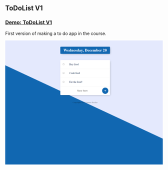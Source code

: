 ## ToDoList V1

### [Demo: ToDoList V1](https://replit.com/@gdbecker/ToDoListV1)

First version of making a to do app in the course.

!["ToDoListV1"](./ToDoListV1.png)
